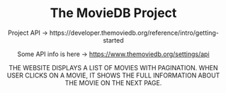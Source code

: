 <h1 align="center" >The MovieDB Project</h1>

<div align="center" >
Project API -> https://developer.themoviedb.org/reference/intro/getting-started

Some API info is here -> https://www.themoviedb.org/settings/api
</div>

<div align="center" >
  THE WEBSITE DISPLAYS A LIST OF MOVIES WITH PAGINATION. WHEN USER CLICKS ON A MOVIE, IT SHOWS THE FULL INFORMATION ABOUT THE MOVIE ON THE NEXT PAGE.
</div>
